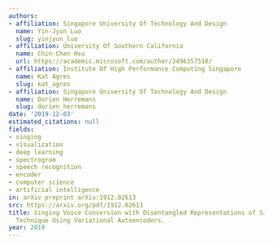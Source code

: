 ```yaml
---
authors:
- affiliation: Singapore University Of Technology And Design
  name: Yin-Jyun Luo
  slug: yinjyun_luo
- affiliation: University Of Southern California
  name: Chin-Chen Hsu
  url: https://academic.microsoft.com/author/2496357510/
- affiliation: Institute Of High Performance Computing Singapore
  name: Kat Agres
  slug: kat_agres
- affiliation: Singapore University Of Technology And Design
  name: Dorien Herremans
  slug: dorien_herremans
date: '2019-12-03'
estimated_citations: null
fields:
- singing
- visualization
- deep learning
- spectrogram
- speech recognition
- encoder
- computer science
- artificial intelligence
in: arXiv preprint arXiv:1912.02613
src: https://arxiv.org/pdf/1912.02613
title: Singing Voice Conversion with Disentangled Representations of Singer and Vocal
  Technique Using Variational Autoencoders.
year: 2019
---
```


